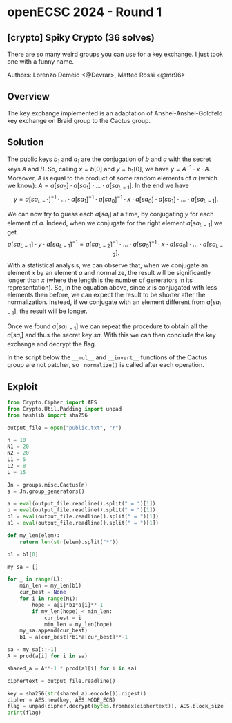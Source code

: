 # openECSC 2024 - Round 1

## [crypto] Spiky Crypto (36 solves)

There are so many weird groups you can use for a key exchange. I just took one with a funny name.

Authors: Lorenzo Demeio <@Devrar>, Matteo Rossi <@mr96>

## Overview
The key exchange implemented is an adaptation of Anshel-Anshel-Goldfeld key exchange on Braid group to the Cactus group.

## Solution
The public keys $b_1$ and $a_1$ are the conjugation of $b$ and $a$ with the secret keys $A$ and $B$. So, calling $x = b[0]$ and $y = b_1[0]$, we have $y = A^{-1} \cdot x \cdot A$. Moreover, $A$ is equal to the product of some random elements of $a$ (which we know): $A = a[{sa_0}] \cdot a[sa_1] \cdot \ldots \cdot a[sa_{L-1}]$. In the end we have
$$
y = a[sa_{L-1}]^{-1} \cdot \ldots \cdot a[sa_1]^{-1} \cdot a[sa_0]^{-1} \cdot x \cdot a[{sa_0}] \cdot a[sa_1] \cdot \ldots \cdot a[sa_{L-1}].
$$

We can now try to guess each $a[sa_i]$ at a time, by conjugating $y$ for each element of $a$. Indeed, when we conjugate for the right element $a[sa_{L-1}]$ we get
$$
a[sa_{L-1}] \cdot y \cdot a[sa_{L-1}]^{-1} = a[sa_{L-2}]^{-1} \cdot \ldots \cdot a[sa_0]^{-1} \cdot x \cdot a[{sa_0}] \cdot \ldots \cdot a[sa_{L-2}].
$$
With a statistical analysis, we can observe that, when we conjugate an element $x$ by an element $a$ and normalize, the result will be significantly longer than $x$ (where the length is the number of generators in its representation). So, in the equation above, since $x$ is conjugated with less elements then before, we can expect the result to be shorter after the normalization. Instead, if we conjugate with an element different from $a[sa_{L-1}]$, the result will be longer.

Once we found $a[sa_{L-1}]$ we can repeat the procedure to obtain all the $a[sa_i]$ and thus the secret key $sa$. With this we can then conclude the key exchange and decrypt the flag.

In the script below the `__mul__` and `__invert__` functions of the Cactus group are not patcher, so `_normalize()` is called after each operation.

## Exploit

```python
from Crypto.Cipher import AES
from Crypto.Util.Padding import unpad
from hashlib import sha256

output_file = open("public.txt", "r")

n = 10
N1 = 20
N2 = 20
L1 = 5
L2 = 8
L = 15

Jn = groups.misc.Cactus(n)
s = Jn.group_generators()

a = eval(output_file.readline().split(" = ")[1])
b = eval(output_file.readline().split(" = ")[1])
b1 = eval(output_file.readline().split(" = ")[1])
a1 = eval(output_file.readline().split(" = ")[1])

def my_len(elem):
    return len(str(elem).split("*"))

b1 = b1[0]

my_sa = []

for _ in range(L):
    min_len = my_len(b1)
    cur_best = None
    for i in range(N1):
        hope = a[i]*b1*a[i]**-1
        if my_len(hope) < min_len:
            cur_best = i
            min_len = my_len(hope)
    my_sa.append(cur_best)
    b1 = a[cur_best]*b1*a[cur_best]**-1

sa = my_sa[::-1]
A = prod(a[i] for i in sa)

shared_a = A**-1 * prod(a1[i] for i in sa)

ciphertext = output_file.readline()

key = sha256(str(shared_a).encode()).digest()
cipher = AES.new(key, AES.MODE_ECB)
flag = unpad(cipher.decrypt(bytes.fromhex(ciphertext)), AES.block_size).decode()
print(flag)
```
